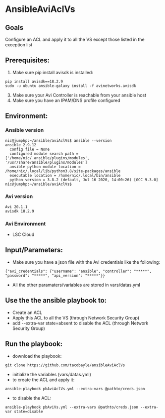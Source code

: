 # AnsibleAviAclVs

## Goals
Configure an ACL and apply it to all the VS except those listed in the exception list

## Prerequisites:
1. Make sure pip install avisdk is installed:
```
pip install avisdk==18.2.9
sudo -u ubuntu ansible-galaxy install -f avinetworks.avisdk
```
3. Make sure your Avi Controller is reachable from your ansible host
4. Make sure you have an IPAM/DNS profile configured

## Environment:

### Ansible version

```
nic@jumphp:~/ansible/aviAclVs$ ansible --version
ansible 2.9.12
  config file = None
  configured module search path = ['/home/nic/.ansible/plugins/modules', '/usr/share/ansible/plugins/modules']
  ansible python module location = /home/nic/.local/lib/python3.8/site-packages/ansible
  executable location = /home/nic/.local/bin/ansible
  python version = 3.8.2 (default, Jul 16 2020, 14:00:26) [GCC 9.3.0]
nic@jumphp:~/ansible/aviAclVs$
```

### Avi version

```
Avi 20.1.1
avisdk 18.2.9
```

### Avi Environment
- LSC Cloud

## Input/Parameters:

- Make sure you have a json file with the Avi credentials like the following:
```
{"avi_credentials": {"username": "ansible", "controller": "*****", "password": "*****", "api_version": "*****"}}
```

- All the other paramaters/variables are stored in vars/datas.yml



## Use the the ansible playbook to:
- Create an ACL
- Apply this ACL to all the VS (through Network Security Group)
- add --extra-var state=absent to disable the ACL (through Network Security Group)

## Run the playbook:
- download the playbook:
```
git clone https://github.com/tacobayle/ansibleAviAclVs
```
- initialize the variables (vars/datas.yml)
- to create the ACL and apply it:
```
ansible-playbook pbAviAclVs.yml --extra-vars @pathto/creds.json
```
- to disable the ACL:
```
ansible-playbook pbAviVs.yml --extra-vars @pathto/creds.json --extra-var state=disable
```
